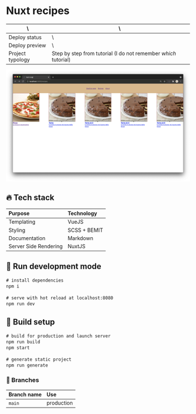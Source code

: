 # Nuxt recipes

| \                | \                                                               |
|------------------|-----------------------------------------------------------------|
| Deploy status    | \                                                               |
| Deploy preview   | \                                                               |
| Project typology | Step by step from tutorial (I do not remember _which_ tutorial) |

![project preview](docs/project-preview.png)

## 🔥 Tech stack

| Purpose               | Technology   |
|:----------------------|:-------------|
| Templating            | VueJS        |
| Styling               | SCSS + BEMIT |
| Documentation         | Markdown     |
| Server Side Rendering | NuxtJS       |

## 🌊 Run development mode

```shell
# install dependencies
npm i

# serve with hot reload at localhost:8080
npm run dev
```

## 🧳 Build setup

```shell
# build for production and launch server
npm run build
npm start

# generate static project
npm run generate
```

### 🌿 Branches

| Branch name | Use        |
|:------------|:-----------|
| `main`      | production |

